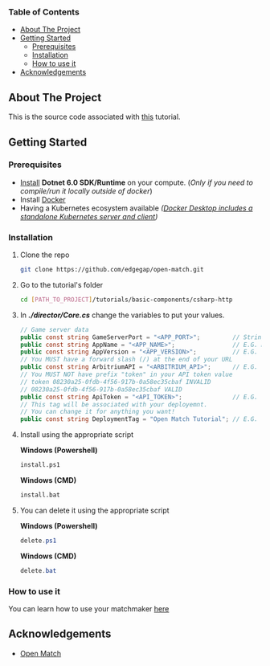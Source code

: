 ### Table of Contents

<!-- TABLE OF CONTENTS -->
* [About The Project](#about-the-project)
* [Getting Started](#getting-started)
    * [Prerequisites](#prerequisites)
    * [Installation](#installation)
    * [How to use it](#how-to-use-it)
* [Acknowledgements](#acknowledgements)



<!-- ABOUT THE PROJECT -->
## About The Project

This is the source code associated with [this](https://docs.edgegap.com/docs/openmatch/tutorials/basic/open-match-tutorial-basics-introduction) tutorial.



<!-- GETTING STARTED -->
## Getting Started

### Prerequisites

* [Install](https://dotnet.microsoft.com/download/dotnet/6.0) **Dotnet 6.0 SDK/Runtime** on your compute. (*Only if you need to compile/run it locally outside of docker*)
* Install [Docker](https://docs.docker.com/docker-for-windows/install/)
* Having a Kubernetes ecosystem available _([Docker Desktop includes a standalone Kubernetes server and client](https://docs.docker.com/docker-for-windows/kubernetes/))_


### Installation

1. Clone the repo
   ```sh
   git clone https://github.com/edgegap/open-match.git
   ```
2. Go to the tutorial's folder
   ```sh
   cd [PATH_TO_PROJECT]/tutorials/basic-components/csharp-http
   ```
3. In ***./director/Core.cs*** change the variables to put your values.
    ```cs
    // Game server data
    public const string GameServerPort = "<APP_PORT>";         // String | E.G. 25565 
    public const string AppName = "<APP_NAME>";                // E.G. MySuperGame 
    public const string AppVersion = "<APP_VERSION>";          // E.G. V1
    // You MUST have a forward slash (/) at the end of your URL
    public const string ArbitriumAPI = "<ARBITRIUM_API>";      // E.G. https://api.edgegap.com/
    // You MUST NOT have prefix "token" in your API token value
    // token 08230a25-0fdb-4f56-917b-0a58ec35cbaf INVALID
    // 08230a25-0fdb-4f56-917b-0a58ec35cbaf VALID
    public const string ApiToken = "<API_TOKEN>";              // E.G. 08230a25-0fdb-4f56-917b-0a58ec35cbaf
    // This tag will be associated with your deployemnt.
    // You can change it for anything you want!
    public const string DeploymentTag = "Open Match Tutorial"; // E.G. Open Match Tutorial
    ```
4. Install using the appropriate script

    **Windows (Powershell)**
    ```sh
    install.ps1
    ```

    **Windows (CMD)**
    ```sh
    install.bat
    ```

5. You can delete it using the appropriate script

    **Windows (Powershell)**
    ```ps1
    delete.ps1
    ```

    **Windows (CMD)**
    ```ps1
    delete.bat
    ```

### How to use it

You can learn how to use your matchmaker [here](https://docs.edgegap.com/docs/matchmaker/component-tutorial/how-to-use-it)


## Acknowledgements
* [Open Match](https://openmatch.dev/site/docs/guides/)
